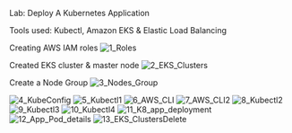 Lab: Deploy A Kubernetes Application

Tools used: Kubectl, Amazon EKS & Elastic Load Balancing

Creating AWS IAM roles
![1_Roles](https://user-images.githubusercontent.com/91057035/151870785-cb4530e9-f829-4831-8994-63326dadaed2.jpg)

Created EKS cluster & master node
![2_EKS_Clusters](https://user-images.githubusercontent.com/91057035/151870846-0fe03ed0-41fe-4808-a56a-1ce21dad1b60.jpg)

Create a Node Group
![3_Nodes_Group](https://user-images.githubusercontent.com/91057035/151870848-5bffbc65-bee8-4c30-8aef-ffff8b54cd78.jpg)


![4_KubeConfig](https://user-images.githubusercontent.com/91057035/151870849-7adfddf8-3d1f-4644-89bb-7347ad5605df.jpg)
![5_Kubectl1](https://user-images.githubusercontent.com/91057035/151870850-929b9d3c-24be-4acc-bf55-e8a29ceb9f27.jpg)
![6_AWS_CLI](https://user-images.githubusercontent.com/91057035/151870851-31eea5e5-e886-4079-9ee5-caf5a0b6999e.jpg)
![7_AWS_CLI2](https://user-images.githubusercontent.com/91057035/151870854-ec8493aa-8cde-4091-b8b5-6985df66ce6a.jpg)
![8_Kubectl2](https://user-images.githubusercontent.com/91057035/151870858-6a90f4b1-aba6-416e-a8a8-6cd12f6771eb.jpg)
![9_Kubectl3](https://user-images.githubusercontent.com/91057035/151870860-75c9c6c1-2371-4a78-9c58-158a548e6170.jpg)
![10_Kubectl4](https://user-images.githubusercontent.com/91057035/151870861-fc074764-74c4-4037-9d6f-ce01f7b5a760.jpg)
![11_K8_app_deployment](https://user-images.githubusercontent.com/91057035/151870863-ac7a0a06-2730-4081-a727-f641e0425852.jpg)
![12_App_Pod_details](https://user-images.githubusercontent.com/91057035/151870864-302b7d2e-e4e3-4137-aa32-37d23c5175f9.jpg)
![13_EKS_ClustersDelete](https://user-images.githubusercontent.com/91057035/151880921-44a003a8-2622-420c-91bd-1c2bc5bfd93f.jpg)
